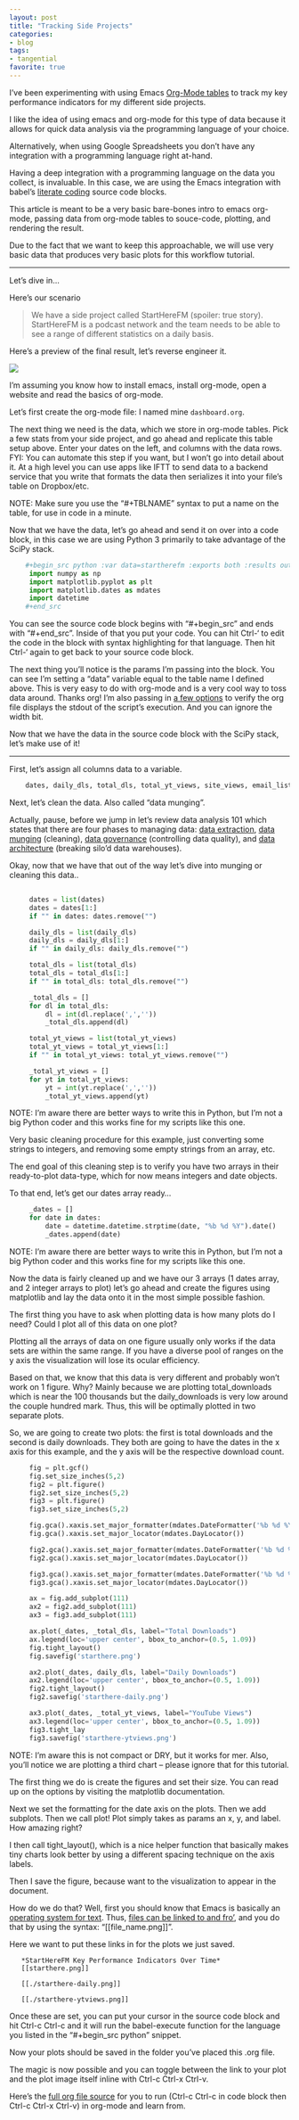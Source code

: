 ```yaml
---
layout: post
title: "Tracking Side Projects"
categories:
- blog
tags:
- tangential
favorite: true
---
```


I’ve been experimenting with using Emacs [Org-Mode tables](http://orgmode.org/manual/Tables.html) to track my key performance indicators for my different side projects.

I like the idea of using emacs and org-mode for this type of data because it allows for quick data analysis via the programming language of your choice.

Alternatively, when using Google Spreadsheets you don’t have any integration with a programming language right at-hand.

Having a deep integration with a programming language on the data you collect, is invaluable. In this case, we are using the Emacs integration with babel’s [literate coding](https://en.wikipedia.org/wiki/Literate_programming) source code blocks.

This article is meant to be a very basic bare-bones intro to emacs org-mode, passing data from org-mode tables to souce-code, plotting, and rendering the result.

Due to the fact that we want to keep this approachable, we will use very basic data that produces very basic plots for this workflow tutorial.

****

Let’s dive in…

Here’s our scenario

> We have a side project called StartHereFM (spoiler: true story). StartHereFM is a podcast network and the team needs to be able to see a range of different statistics on a daily basis.

Here’s a preview of the final result, let’s reverse engineer it.

![](https://web.archive.org/web/20160313084734im_/http://dain.io/wp-content/uploads/2015/11/Screen-Shot-2015-11-30-at-1.42.36-AM6.png)

I’m assuming you know how to install emacs, install org-mode, open a website and read the basics of org-mode.

Let’s first create the org-mode file: I named mine `dashboard.org`.

The next thing we need is the data, which we store in org-mode tables. Pick a few stats from your side project, and go ahead and replicate this table setup above. Enter your dates on the left, and columns with the data rows. FYI: You can automate this step if you want, but I won’t go into detail about it. At a high level you can use apps like IFTT to send data to a backend service that you write that formats the data then serializes it into your file’s table on Dropbox/etc.

NOTE: Make sure you use the “#+TBLNAME” syntax to put a name on the table, for use in code in a minute.

Now that we have the data, let’s go ahead and send it on over into a code block, in this case we are using Python 3 primarily to take advantage of the SciPy stack.

```python
    #+begin_src python :var data=startherefm :exports both :results output :width 300
     import numpy as np
     import matplotlib.pyplot as plt
     import matplotlib.dates as mdates
     import datetime 
    #+end_src
```

You can see the source code block begins with “#+begin_src” and ends with “#+end_src”. Inside of that you put your code. You can hit Ctrl-‘ to edit the code in the block with syntax highlighting for that language. Then hit Ctrl-‘ again to get back to your source code block.

The next thing you’ll notice is the params I’m passing into the block. You can see I’m setting a “data” variable equal to the table name I defined above. This is very easy to do with org-mode and is a very cool way to toss data around. Thanks org! I’m also passing in [a few options](http://orgmode.org/manual/Code-block-specific-header-arguments.html) to verify the org file displays the stdout of the script’s execution. And you can ignore the width bit.

Now that we have the data in the source code block with the SciPy stack, let’s make use of it!

*****

First, let’s assign all columns data to a variable.

```python
    dates, daily_dls, total_dls, total_yt_views, site_views, email_list, twitter_followers = zip(*data)
```

Next, let’s clean the data. Also called “data munging”.

Actually, pause, before we jump in let’s review data analysis 101 which states that there are four phases to managing data: [data extraction](https://en.wikipedia.org/wiki/Data_extraction), [data munging](https://en.wikipedia.org/wiki/Data_wrangling) (cleaning), [data governance](http://searchdatamanagement.techtarget.com/definition/data-governance) (controlling data quality), and [data architecture](https://en.wikipedia.org/wiki/Data_architecture) (breaking silo’d data warehouses).

Okay, now that we have that out of the way let’s dive into munging or cleaning this data..

```python
 
     dates = list(dates)
     dates = dates[1:]
     if "" in dates: dates.remove("")

     daily_dls = list(daily_dls)
     daily_dls = daily_dls[1:]
     if "" in daily_dls: daily_dls.remove("")

     total_dls = list(total_dls)
     total_dls = total_dls[1:]
     if "" in total_dls: total_dls.remove("")

     _total_dls = []
     for dl in total_dls:
         dl = int(dl.replace(',',''))
         _total_dls.append(dl)

     total_yt_views = list(total_yt_views)
     total_yt_views = total_yt_views[1:]
     if "" in total_yt_views: total_yt_views.remove("")

     _total_yt_views = []
     for yt in total_yt_views:
         yt = int(yt.replace(',',''))
         _total_yt_views.append(yt)
```

NOTE: I’m aware there are better ways to write this in Python, but I’m not a big Python coder and this works fine for my scripts like this one.

Very basic cleaning procedure for this example, just converting some strings to integers, and removing some empty strings from an array, etc.

The end goal of this cleaning step is to verify you have two arrays in their ready-to-plot data-type, which for now means integers and date objects.

To that end, let’s get our dates array ready…

```python
     _dates = []
     for date in dates:
         date = datetime.datetime.strptime(date, "%b %d %Y").date()
         _dates.append(date)
```

NOTE: I’m aware there are better ways to write this in Python, but I’m not a big Python coder and this works fine for my scripts like this one.

Now the data is fairly cleaned up and we have our 3 arrays (1 dates array, and 2 integer arrays to plot) let’s go ahead and create the figures using matplotlib and lay the data onto it in the most simple possible fashion.

The first thing you have to ask when plotting data is how many plots do I need? Could I plot all of this data on one plot?

Plotting all the arrays of data on one figure usually only works if the data sets are within the same range. If you have a diverse pool of ranges on the y axis the visualization will lose its ocular efficiency.

Based on that, we know that this data is very different and probably won’t work on 1 figure. Why? Mainly because we are plotting total_downloads which is near the 100 thousands but the daily_downloads is very low around the couple hundred mark. Thus, this will be optimally plotted in two separate plots.

So, we are going to create two plots: the first is total downloads and the second is daily downloads. They both are going to have the dates in the x axis for this example, and the y axis will be the respective download count.

```python
     fig = plt.gcf()
     fig.set_size_inches(5,2)
     fig2 = plt.figure()
     fig2.set_size_inches(5,2)
     fig3 = plt.figure()
     fig3.set_size_inches(5,2)

     fig.gca().xaxis.set_major_formatter(mdates.DateFormatter('%b %d %Y'))
     fig.gca().xaxis.set_major_locator(mdates.DayLocator())

     fig2.gca().xaxis.set_major_formatter(mdates.DateFormatter('%b %d %Y'))
     fig2.gca().xaxis.set_major_locator(mdates.DayLocator())

     fig3.gca().xaxis.set_major_formatter(mdates.DateFormatter('%b %d %Y'))
     fig3.gca().xaxis.set_major_locator(mdates.DayLocator())

     ax = fig.add_subplot(111)
     ax2 = fig2.add_subplot(111)
     ax3 = fig3.add_subplot(111)

     ax.plot(_dates, _total_dls, label="Total Downloads")
     ax.legend(loc='upper center', bbox_to_anchor=(0.5, 1.09))
     fig.tight_layout()
     fig.savefig('starthere.png')

     ax2.plot(_dates, daily_dls, label="Daily Downloads")
     ax2.legend(loc='upper center', bbox_to_anchor=(0.5, 1.09))
     fig2.tight_layout()
     fig2.savefig('starthere-daily.png')

     ax3.plot(_dates, _total_yt_views, label="YouTube Views")
     ax3.legend(loc='upper center', bbox_to_anchor=(0.5, 1.09))
     fig3.tight_lay
     fig3.savefig('starthere-ytviews.png')
```

NOTE: I’m aware this is not compact or DRY, but it works for mer. Also, you’ll notice we are plotting a third chart – please ignore that for this tutorial.

The first thing we do is create the figures and set their size. You can read up on the options by visiting the matplotlib documentation.

Next we set the formatting for the date axis on the plots. Then we add subplots. Then we call plot! Plot simply takes as params an x, y, and label. How amazing right?

I then call tight_layout(), which is a nice helper function that basically makes tiny charts look better by using a different spacing technique on the axis labels.

Then I save the figure, because want to the visualization to appear in the document.

How do we do that? Well, first you should know that Emacs is basically an [operating system for text](http://unix.stackexchange.com/questions/986/what-are-the-pros-and-cons-of-vim-and-emacs). Thus, [files can be linked to and fro’](http://orgmode.org/manual/External-links.html), and you do that by using the syntax: “[[file_name.png]]”. 

Here we want to put these links in for the plots we just saved.

```
   *StartHereFM Key Performance Indicators Over Time*
   [[starthere.png]]

   [[./starthere-daily.png]]
   
   [[./starthere-ytviews.png]]
```

Once these are set, you can put your cursor in the source code block and hit Ctrl-c Ctrl-c and it will run the babel-execute function for the language you listed in the “#+begin_src python” snippet.

Now your plots should be saved in the folder you’ve placed this .org file.

The magic is now possible and you can toggle between the link to your plot and the plot image itself inline with Ctrl-c Ctrl-x Ctrl-v.

Here’s the [full org file source](https://gist.githubusercontent.com/dainmiller/9f2e38f7a09e25dcd2a9/raw/ca63ef5a0fa1dfe703ce16d90e04cfdb71e376ca/dash-example.org) for you to run (Ctrl-c Ctrl-c in code block then Ctrl-c Ctrl-x Ctrl-v) in org-mode and learn from.